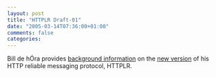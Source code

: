 ```yaml
---
layout: post
title: "HTTPLR Draft-01"
date: "2005-03-14T07:36:00+01:00"
comments: false
categories: 
---
```


<p>Bill de h&#211;ra provides <a href="http://www.dehora.net/journal/2005/03/httplr_draft01_published_some_background_some_futures.html">background information</a> on the <a href="http://www.dehora.net/doc/httplr/draft-httplr-01.html">new version</a> of his HTTP reliable messaging protocol, HTTPLR.</p>



